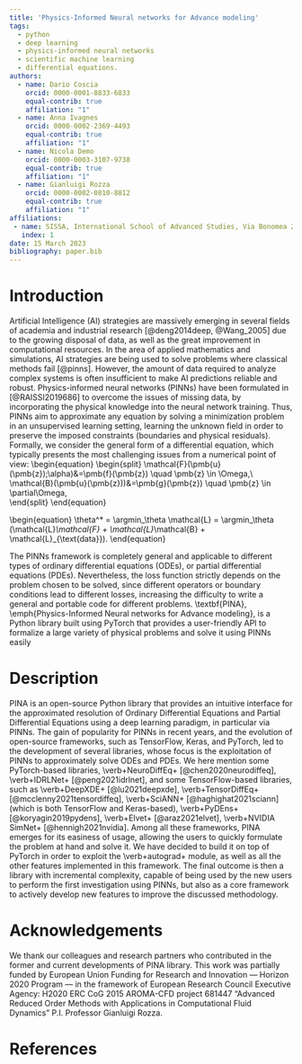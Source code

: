 ```yaml
---
title: 'Physics-Informed Neural networks for Advance modeling'
tags:
  - python
  - deep learning
  - physics-informed neural networks
  - scientific machine learning
  - differential equations.
authors: 
  - name: Dario Coscia
    orcid: 0000-0001-8833-6833
    equal-contrib: true
    affiliation: "1"
  - name: Anna Ivagnes
    orcid: 0000-0002-2369-4493
    equal-contrib: true
    affiliation: "1"
  - name: Nicola Demo
    orcid: 0000-0003-3107-9738
    equal-contrib: true
    affiliation: "1"
  - name: Gianluigi Rozza
    orcid: 0000-0002-0810-8812
    equal-contrib: true
    affiliation: "1"
affiliations:
 - name: SISSA, International School of Advanced Studies, Via Bonomea 265, Trieste, Italy
   index: 1
date: 15 March 2023
bibliography: paper.bib
---
```


# Introduction
Artificial Intelligence (AI) strategies are massively emerging in several fields of academia and industrial research [@deng2014deep, @Wang_2005] due to the growing disposal of data, as well as the great improvement in computational resources. In the area of applied mathematics and simulations, AI strategies are being used to solve problems where classical methods fail [@pinns].
However, the amount of data required to analyze complex systems is often insufficient to make AI predictions reliable and robust. Physics-informed neural networks (PINNs) have been formulated in [@RAISSI2019686] to overcome the issues of missing data, by incorporating the physical knowledge into the neural network training. Thus, PINNs aim to approximate any equation by solving a minimization problem in an unsupervised learning setting, learning the unknown field in order to preserve the imposed constraints (boundaries and physical residuals). Formally, we consider the general form of a differential equation, which typically presents the most challenging issues from a numerical point of view:
\begin{equation}
\begin{split}
    \mathcal{F}(\pmb{u}(\pmb{z});\alpha)&=\pmb{f}(\pmb{z}) \quad \pmb{z} \in \Omega,\\       
    \mathcal{B}(\pmb{u}(\pmb{z}))&=\pmb{g}(\pmb{z}) \quad \pmb{z} \in \partial\Omega,   
\end{split}
\end{equation}

\begin{equation}
    \theta^* = \argmin_\theta \mathcal{L} = 
    \argmin_\theta (\mathcal{L}_\mathcal{F} + \mathcal{L}_\mathcal{B} + \mathcal{L}_{\text{data}}).
\end{equation}

The PINNs framework is completely general and applicable to different types of ordinary differential equations (ODEs), or partial differential equations (PDEs). Nevertheless, the loss function strictly depends on the problem chosen to be solved, since different operators or boundary conditions lead to different losses, increasing the difficulty to write a general and portable code for different problems. \textbf{PINA}, \emph{Physics-Informed Neural networks for Advance modeling}, is a Python library built using PyTorch that provides a user-friendly API to formalize a large variety of physical problems and solve it using PINNs easily

# Description
PINA is an open-source Python library that provides an intuitive interface for the approximated resolution of Ordinary Differential Equations and Partial Differential Equations using  a deep learning paradigm, in particular via PINNs.
The gain of popularity for PINNs in recent years, and the evolution of open-source frameworks, such as TensorFlow, Keras, and PyTorch, led to the development of several libraries, whose focus is the exploitation of PINNs to approximately solve ODEs and PDEs.
We here mention some PyTorch-based libraries, \verb+NeuroDiffEq+ [@chen2020neurodiffeq], \verb+IDRLNet+ [@peng2021idrlnet], and some TensorFlow-based libraries, such as \verb+DeepXDE+ [@lu2021deepxde], \verb+TensorDiffEq+ [@mcclenny2021tensordiffeq], \verb+SciANN+ [@haghighat2021sciann] (which is both TensorFlow and Keras-based), \verb+PyDEns+ [@koryagin2019pydens], \verb+Elvet+ [@araz2021elvet], \verb+NVIDIA SimNet+ [@hennigh2021nvidia].
Among all these frameworks, PINA emerges for its easiness of usage, allowing the users to quickly formulate the problem at hand and solve it. We have decided to build it on top of PyTorch in order to exploit the \verb+autograd+ module, as well as all the other features implemented in this framework. The final outcome is then a library with incremental complexity, capable of being used by the new users to perform the first investigation using PINNs, but also as a core framework to actively develop new features to improve the discussed methodology.


# Acknowledgements

We thank our colleagues and research partners who contributed in the
former and current developments of PINA library.
This work was partially funded by European Union Funding for Research and Innovation — Horizon 2020 Program — in the framework of European Research Council Executive Agency: H2020 ERC CoG 2015 AROMA-CFD project 681447 “Advanced Reduced Order Methods with Applications in Computational Fluid Dynamics” P.I. Professor Gianluigi Rozza.

# References
